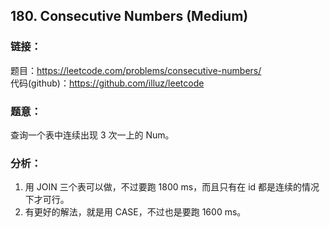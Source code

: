 ## 180. Consecutive Numbers (Medium)

### **链接**：
题目：https://leetcode.com/problems/consecutive-numbers/  
代码(github)：https://github.com/illuz/leetcode

### **题意**：
查询一个表中连续出现 3 次一上的 Num。

### **分析**：

1. 用 JOIN 三个表可以做，不过要跑 1800 ms，而且只有在 id 都是连续的情况下才可行。
2. 有更好的解法，就是用 CASE，不过也是要跑 1600 ms。
